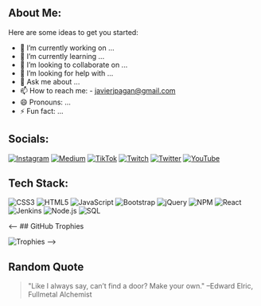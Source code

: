 ## About Me:

Here are some ideas to get you started:

- 🔭 I’m currently working on ...
- 🌱 I’m currently learning ...
- 👯 I’m looking to collaborate on ...
- 🤔 I’m looking for help with ...
- 💬 Ask me about ...
- 📫 How to reach me: - [javierjpagan@gmail.com](mailto:javierjpagan@gmail.com)
- 😄 Pronouns: ...
- ⚡ Fun fact: ...

## Socials:

[![Instagram](https://img.shields.io/badge/-Instagram-black?style=flat-square&logo=instagram)](your_instagram_link)
[![Medium](https://img.shields.io/badge/-Medium-black?style=flat-square&logo=medium)](your_medium_link)
[![TikTok](https://img.shields.io/badge/-TikTok-black?style=flat-square&logo=tiktok)](your_tiktok_link)
[![Twitch](https://img.shields.io/badge/-Twitch-black?style=flat-square&logo=twitch)](your_twitch_link)
[![Twitter](https://img.shields.io/badge/-Twitter-black?style=flat-square&logo=twitter)](your_twitter_link)
[![YouTube](https://img.shields.io/badge/-YouTube-black?style=flat-square&logo=youtube)](your_youtube_link)

## Tech Stack:

![CSS3](https://img.shields.io/badge/-CSS3-black?style=flat-square&logo=css3)
![HTML5](https://img.shields.io/badge/-HTML5-black?style=flat-square&logo=html5)
![JavaScript](https://img.shields.io/badge/-JavaScript-black?style=flat-square&logo=javascript)
![Bootstrap](https://img.shields.io/badge/-Bootstrap-black?style=flat-square&logo=bootstrap)
![jQuery](https://img.shields.io/badge/-jQuery-black?style=flat-square&logo=jquery)
![NPM](https://img.shields.io/badge/-NPM-black?style=flat-square&logo=npm)
![React](https://img.shields.io/badge/-React-black?style=flat-square&logo=react)
![Jenkins](https://img.shields.io/badge/-Jenkins-black?style=flat-square&logo=jenkins)
![Node.js](https://img.shields.io/badge/-Node.js-black?style=flat-square&logo=node.js)
![SQL](https://img.shields.io/badge/-SQL-black?style=flat-square&logo=sql)


<-- ## GitHub Trophies

![Trophies](https://github-profile-trophy.vercel.app/?username=joe1561) -->

## Random Quote
>  "Like I always say, can’t find a door? Make your own."
>  –Edward Elric, Fullmetal Alchemist
